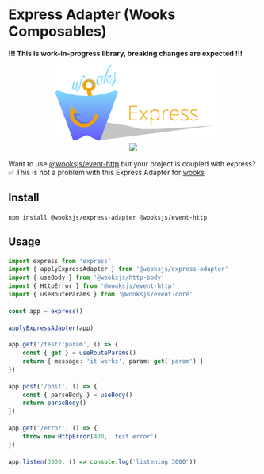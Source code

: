 # Express Adapter (Wooks Composables)

**!!! This is work-in-progress library, breaking changes are expected !!!**

<p align="center">
<img src="./docs/icon.png" height="156px"><br>
<a  href="https://github.com/wooksjs/express-adapter/blob/main/LICENSE">
    <img src="https://img.shields.io/badge/License-MIT-green?style=for-the-badge" />
</a>
</p>

Want to use [@wooksjs/event-http](https://www.npmjs.com/package/@wooksjs/event-http) but your project is coupled with express? ✅ This is not a problem with this Express Adapter for [wooks](https://www.npmjs.com/package/wooks)

## Install

`npm install @wooksjs/express-adapter @wooksjs/event-http`

## Usage

```ts
import express from 'express'
import { applyExpressAdapter } from '@wooksjs/express-adapter'
import { useBody } from '@wooksjs/http-body'
import { HttpError } from '@wooksjs/event-http'
import { useRouteParams } from '@wooksjs/event-core'

const app = express()

applyExpressAdapter(app)

app.get('/test/:param', () => {
    const { get } = useRouteParams()
    return { message: 'it works', param: get('param') }
})

app.post('/post', () => {
    const { parseBody } = useBody()
    return parseBody()
})

app.get('/error', () => {
    throw new HttpError(400, 'test error')
})

app.listen(3000, () => console.log('listening 3000'))
```
